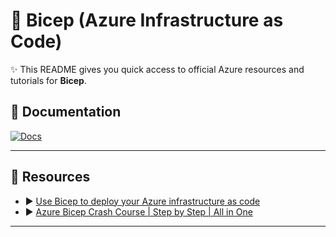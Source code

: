# 🚀 Bicep (Azure Infrastructure as Code)

✨ This README gives you quick access to official Azure resources and tutorials for **Bicep**.

## 📖 Documentation
[![Docs](https://img.shields.io/badge/Docs-Bicep-success?logo=bicep)](https://learn.microsoft.com/en-us/azure/azure-resource-manager/bicep/)

---

## 🎥 Resources
- ▶️ [Use Bicep to deploy your Azure infrastructure as code](https://www.youtube.com/playlist?list=PLlrxD0HtieHjzqIRjPoERUGj49rve3rCM)  
- ▶️ [Azure Bicep Crash Course | Step by Step | All in One](https://www.youtube.com/watch?v=mKG5d9rnaYg)  

---

